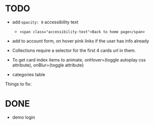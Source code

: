 # TODO

- add `opacity: 0` accessibility text
  - `<span class="accessibility-text">Back to home page</span>`

- add to account form, on hover pink links if the user has info already


- Collections require a selector for the first 4 cards url in them. 
- To get card index items to animate, onHover=(toggle autoplay css attribute), onBlur={toggle attribute}


- categories table



 Things to fix: 
  




# DONE

- demo login